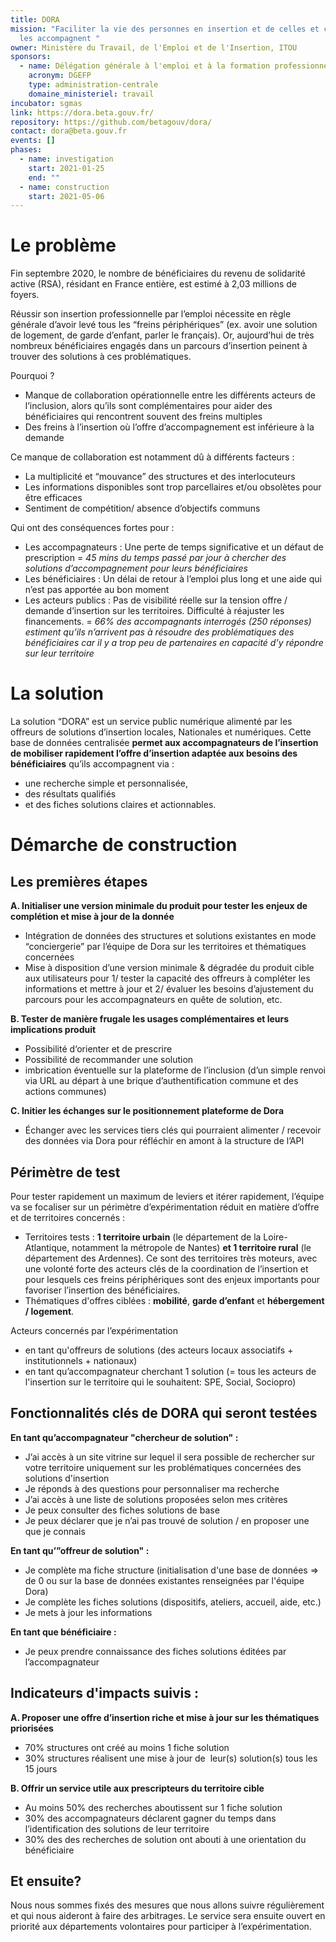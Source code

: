```yaml
---
title: DORA
mission: "Faciliter la vie des personnes en insertion et de celles et ceux qui
  les accompagnent "
owner: Ministère du Travail, de l'Emploi et de l'Insertion, ITOU
sponsors:
  - name: Délégation générale à l'emploi et à la formation professionnelle
    acronym: DGEFP
    type: administration-centrale
    domaine_ministeriel: travail
incubator: sgmas
link: https://dora.beta.gouv.fr/
repository: https://github.com/betagouv/dora/
contact: dora@beta.gouv.fr
events: []
phases:
  - name: investigation
    start: 2021-01-25
    end: ""
  - name: construction
    start: 2021-05-06
---
```

# Le problème 

Fin septembre 2020, le nombre de bénéficiaires du revenu de solidarité active (RSA), résidant en France entière, est estimé à 2,03 millions de foyers.


Réussir son insertion professionnelle par l’emploi nécessite en règle générale d’avoir levé tous les “freins périphériques” (ex. avoir une solution de logement, de garde d’enfant, parler le français). Or, aujourd’hui de très nombreux bénéficiaires engagés dans un parcours d’insertion peinent à trouver des solutions à ces problématiques. 



Pourquoi ? 

* Manque de collaboration opérationnelle entre les différents acteurs de l’inclusion, alors qu’ils sont complémentaires pour aider des bénéficiaires qui rencontrent souvent des freins multiples
* Des freins à l’insertion où l’offre d’accompagnement est inférieure à la demande



Ce manque de collaboration est notamment dû à différents facteurs : 

* La multiplicité et “mouvance” des structures et des interlocuteurs
* Les informations disponibles sont trop parcellaires et/ou obsolètes pour être efficaces
* Sentiment de compétition/ absence d’objectifs communs



Qui ont des conséquences fortes pour : 

* Les accompagnateurs : Une perte de temps significative et un défaut de prescription 
  = *45 mins du temps passé par jour à chercher des solutions d’accompagnement pour leurs bénéficiaires*
* Les bénéficiaires : Un délai de retour à l’emploi plus long et une aide qui n’est pas apportée au bon moment
* Les acteurs publics : Pas de visibilité réelle sur la tension offre / demande d’insertion sur les territoires. Difficulté à réajuster les financements.
  = *66% des accompagnants interrogés (250 réponses) estiment qu’ils n’arrivent pas à résoudre des problématiques des bénéficiaires car il y a trop peu de partenaires en capacité d’y répondre sur leur territoire*

# La solution 

La solution “DORA” est un service public numérique alimenté par les offreurs de solutions d’insertion locales, Nationales et numériques. Cette base de données centralisée **permet aux accompagnateurs de l’insertion de mobiliser rapidement l’offre d’insertion adaptée aux besoins des bénéficiaires** qu’ils accompagnent via :

* une recherche simple et personnalisée,
* des résultats qualifiés 
* et des fiches solutions claires et actionnables.

# Démarche de construction

## Les premières étapes

**A. Initialiser une version minimale du produit pour tester les enjeux de complétion et mise à jour de la donnée**

* Intégration de données des structures et solutions existantes en mode “conciergerie” par l’équipe de Dora sur les territoires et thématiques concernées 
* Mise à disposition d’une version minimale & dégradée du produit cible aux utilisateurs pour 1/ tester la capacité des offreurs à compléter les informations et mettre à jour et 2/ évaluer les besoins d’ajustement du parcours pour les accompagnateurs en quête de solution, etc. 



**B. Tester de manière frugale les usages complémentaires et leurs implications produit**

* Possibilité d‘orienter et de prescrire
* Possibilité de recommander une solution 
* imbrication éventuelle sur la plateforme de l’inclusion (d’un simple renvoi via URL au départ à une brique d’authentification commune et des actions communes)



**C. Initier les échanges sur le positionnement plateforme de Dora** 

* Échanger avec les services tiers clés qui pourraient alimenter / recevoir des données via Dora pour réfléchir en amont à la structure de l’API 

## Périmètre de test

Pour tester rapidement un maximum de leviers et itérer rapidement, l’équipe va se focaliser sur un périmètre d’expérimentation réduit en matière d’offre et de territoires concernés : 

* Territoires tests : **1 territoire urbain** (le département de la Loire-Atlantique, notamment la métropole de Nantes) **et 1 territoire rural** (le département des Ardennes). Ce sont des territoires très moteurs, avec une volonté forte des acteurs clés de la coordination de l’insertion et pour lesquels ces freins périphériques sont des enjeux importants pour favoriser l’insertion des bénéficiaires.
* Thématiques d'offres ciblées : **mobilité**, **garde d’enfant** et **hébergement / logement**.

Acteurs concernés par l’expérimentation

* en tant qu'offreurs de solutions (des acteurs locaux associatifs + institutionnels + nationaux) 
* en tant qu’accompagnateur cherchant 1 solution (= tous les acteurs de l'insertion sur le territoire qui le souhaitent: SPE, Social, Sociopro)

## Fonctionnalités clés de DORA qui seront testées

  **En tant qu’accompagnateur "chercheur de solution" :**

* J’ai accès à un site vitrine sur lequel il sera possible de rechercher sur votre territoire uniquement sur les problématiques concernées des solutions d'insertion
* Je réponds à des questions pour personnaliser ma recherche
* J’ai accès à une liste de solutions proposées selon mes critères
* Je peux consulter des fiches solutions de base
* Je peux déclarer que je n’ai pas trouvé de solution / en proposer une que je connais



**En tant qu’”offreur de solution" :**

* Je complète ma fiche structure (initialisation d'une base de données => de 0 ou sur la base de données existantes renseignées par l'équipe Dora)
* Je complète les fiches solutions (dispositifs, ateliers, accueil, aide, etc.)
* Je mets à jour les informations



**En tant que bénéficiaire :**

* Je peux prendre connaissance des fiches solutions éditées par l’accompagnateur

## Indicateurs d'impacts suivis :

**A. Proposer une offre d’insertion riche et mise à jour sur les thématiques priorisées**

* 70% structures ont créé au moins 1 fiche solution
* 30% structures réalisent une mise à jour de  leur(s) solution(s) tous les 15 jours



**B. Offrir un service utile aux prescripteurs du territoire cible**

* Au moins 50% des recherches aboutissent sur 1 fiche solution
* 30% des accompagnateurs déclarent gagner du temps dans l’identification des solutions de leur territoire
* 30% des des recherches de solution ont abouti à une orientation du bénéficiaire

## Et ensuite?

Nous nous sommes fixés des mesures que nous allons suivre régulièrement et qui nous aideront à faire des arbitrages. Le service sera ensuite ouvert en priorité aux départements volontaires pour participer à l’expérimentation.
